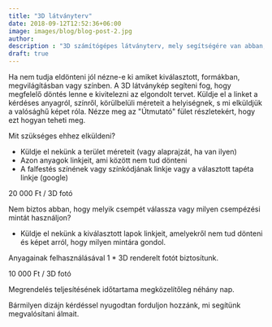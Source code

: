 ```yaml
---
title: "3D látványterv"
date: 2018-09-12T12:52:36+06:00
image: images/blog/blog-post-2.jpg
author: 
description : "3D számítógépes látványterv, mely segítségére van abban, hogy előre vizualizálja hogy is fog pontosan kinézni az, amit megtervezett "
draft: true
---
```


Ha nem tudja eldönteni jól nézne-e ki amiket kiválasztott, formákban, megvilágításban vagy színben. A 3D látványkép segíteni fog, hogy megfelelő döntés lenne e kivitelezni az elgondolt tervet. Küldje el a linket a kérdéses anyagról, színről, körülbelüli méreteit a helyiségnek, s mi elküldjük a valósághű képet róla. Nézze meg az "Útmutató" fület részletekért, hogy ezt hogyan teheti meg. 

Mit szükséges ehhez elküldeni?
- Küldje el nekünk a terület méreteit (vagy alaprajzát, ha van ilyen)
- Azon anyagok linkjeit, ami között nem tud dönteni
- A falfestés színének vagy színkódjának linkje vagy a választott tapéta linkje (google)

20 000 Ft / 3D fotó

Nem biztos abban, hogy melyik csempét válassza vagy milyen csempézési mintát használjon?

- Küldje el nekünk a kiválasztott lapok linkjeit, amelyekről nem tud dönteni és képet arról, hogy milyen mintára gondol.

Anyagainak felhasználásával 1 * 3D renderelt fotót biztosítunk.

10 000 Ft / 3D fotó


Megrendelés teljesítésének időtartama megközelítőleg néhány nap.

Bármilyen dizájn kérdéssel nyugodtan forduljon hozzánk, mi segítünk megvalósítani álmait.